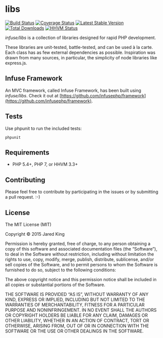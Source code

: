 libs
===========

[![Build Status](https://travis-ci.org/infusephp/libs.svg?branch=master&style=flat)](https://travis-ci.org/infusephp/libs)
[![Coverage Status](https://coveralls.io/repos/infusephp/libs/badge.svg?style=flat)](https://coveralls.io/r/infusephp/libs)
[![Latest Stable Version](https://poser.pugx.org/infuse/libs/v/stable.svg?style=flat)](https://packagist.org/packages/infuse/libs)
[![Total Downloads](https://poser.pugx.org/infuse/libs/downloads.svg?style=flat)](https://packagist.org/packages/infuse/libs)
[![HHVM Status](http://hhvm.h4cc.de/badge/infuse/libs.svg?style=flat)](http://hhvm.h4cc.de/package/infuse/libs)

*infuse/libs* is a collection of libraries designed for rapid PHP development.

These libraries are unit-tested, battle-tested, and can be used à la carte. Each class has as few external dependencies as possible. Inspiration was drawn from many sources, in particular, the simplicity of node libraries like express.js.

## Infuse Framework

An MVC framework, called Infuse Framework, has been built using *infuse/libs*. Check it out at [https://github.com/infusephp/framework](https://github.com/infusephp/framework).

## Tests

Use phpunit to run the included tests:

```
phpunit
```

## Requirements

- PHP 5.4+, PHP 7, or HHVM 3.3+

## Contributing

Please feel free to contribute by participating in the issues or by submitting a pull request. :-)

## License

The MIT License (MIT)

Copyright © 2015 Jared King

Permission is hereby granted, free of charge, to any person obtaining a copy of this software and associated documentation files (the “Software”), to deal in the Software without restriction, including without limitation the rights to use, copy, modify, merge, publish, distribute, sublicense, and/or sell copies of the Software, and to permit persons to whom the Software is furnished to do so, subject to the following conditions:

The above copyright notice and this permission notice shall be included in all copies or substantial portions of the Software.

THE SOFTWARE IS PROVIDED “AS IS”, WITHOUT WARRANTY OF ANY KIND, EXPRESS OR IMPLIED, INCLUDING BUT NOT LIMITED TO THE WARRANTIES OF MERCHANTABILITY, FITNESS FOR A PARTICULAR PURPOSE AND NONINFRINGEMENT. IN NO EVENT SHALL THE AUTHORS OR COPYRIGHT HOLDERS BE LIABLE FOR ANY CLAIM, DAMAGES OR OTHER LIABILITY, WHETHER IN AN ACTION OF CONTRACT, TORT OR OTHERWISE, ARISING FROM, OUT OF OR IN CONNECTION WITH THE SOFTWARE OR THE USE OR OTHER DEALINGS IN THE SOFTWARE.